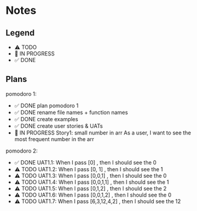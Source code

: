 # Notes

## Legend

- ⚠ TODO
- 🚧 IN PROGRESS
- ✅ DONE

## Plans

pomodoro 1:

- ✅ DONE plan pomodoro 1
- ✅ DONE rename file names + function names
- ✅ DONE create examples
- ✅ DONE create user stories & UATs
- 🚧 IN PROGRESS Story1: small number in arr
  As a user, I want to see the most frequent number in the arr

pomodoro 2:

- ✅ DONE UAT1.1: When I pass [0] , then I should see the 0
- ⚠ TODO UAT1.2: When I pass [0, 1] , then I should see the 1
- ⚠ TODO UAT1.3: When I pass [0,0,1] , then I should see the 0
- ⚠ TODO UAT1.4: When I pass [0,0,1,1] , then I should see the 1
- ⚠ TODO UAT1.5: When I pass [0,1,2] , then I should see the 2
- ⚠ TODO UAT1.6: When I pass [0,0,1,2] , then I should see the 0
- ⚠ TODO UAT1.7: When I pass [6,3,12,4,2] , then I should see the 12

